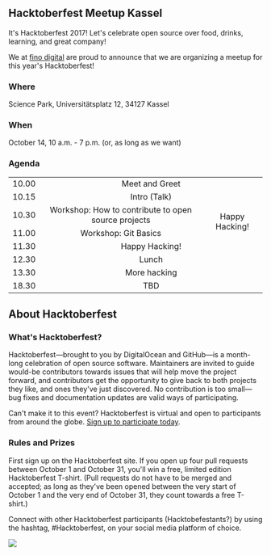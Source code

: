 ## Hacktoberfest Meetup Kassel

It's Hacktoberfest 2017! Let's celebrate open source over food, drinks, learning, and great company!

We at [fino digital](https://fino.digital/) are proud to announce that we are organizing a meetup for this year's Hacktoberfest!

### Where

Science Park, Universitätsplatz 12, 34127 Kassel

### When

October 14, 10 a.m. - 7 p.m. (or, as long as we want)

### Agenda

<table align="center">
    <tr>
        <td align="center">10.00</td>
        <td align="center" colspan="2">Meet and Greet</td>
    </tr>
    <tr>
        <td align="center">10.15</td>
        <td align="center" colspan="2"> Intro (Talk) </td>
    </tr>
    <tr>
        <td align="center">10.30</td>
        <td align="center">  Workshop: How to contribute to open source projects</td>
        <td align="center" rowspan="2"> Happy Hacking! </td>
    </tr>   
    <tr>
        <td align="center">11.00</td>
        <td align="center">  Workshop: Git Basics </td>
    </tr>
    <tr>
    <td align="center">11.30</td>
    <td align="center" colspan="2">  Happy Hacking! </td>
    </tr>
    <tr>
        <td align="center">12.30</td>
        <td align="center" colspan="2"> Lunch  </td>
    </tr>
    <tr>
        <td align="center">13.30</td>
        <td align="center" colspan="2"> More hacking  </td>
    </tr>
    <tr>
        <td align="center">18.30</td>
        <td align="center" colspan="2"> TBD </td>
    </tr>    
</table>
    
## About Hacktoberfest  

### What's Hacktoberfest?

Hacktoberfest—brought to you by DigitalOcean and GitHub—is a month-long celebration of open source software. Maintainers are invited to guide would-be contributors towards issues that will help move the project forward, and contributors get the opportunity to give back to both projects they like, and ones they've just discovered. No contribution is too small—bug fixes and documentation updates are valid ways of participating.

Can't make it to this event? Hacktoberfest is virtual and open to participants from around the globe. [Sign up to participate today](https://hacktoberfest.digitalocean.com/).

### Rules and Prizes

First sign up on the Hacktoberfest site. If you open up four pull requests between October 1 and October 31, you'll win a free, limited edition Hacktoberfest T-shirt. (Pull requests do not have to be merged and accepted; as long as they've been opened between the very start of October 1 and the very end of October 31, they count towards a free T-shirt.)

Connect with other Hacktoberfest participants (Hacktobefestants?) by using the hashtag, #Hacktoberfest, on your social media platform of choice.

[![](https://nyc3.digitaloceanspaces.com/hacktoberfest/Hacktoberfest17-250x250-02.png|alt=hacktoberfest)](https://hacktoberfest.digitalocean.com/)
